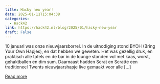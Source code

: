 ```yaml
---
title: Hacky new year!
date: 2025-01-11T15:04:38
categories:
  - Hack42
link: https://hack42.nl/blog/2025/01/hacky-new-year
draft: False
---
```


10 januari was onze nieuwjaarsborrel. In de uitnodiging stond BYOH (Bring Your Own Hapjes), en dat hebben we geweten. Het was gezellig druk, en praktisch alle tafels en de bar in de lounge stonden vol met kaas, worst, gehaktballen en dim sum. Daarnaast hadden Scrat en Scratte een traditioneel Twents nieuwjaarshapje live gemaakt voor alle [&#8230;]

[Read more](https://hack42.nl/blog/2025/01/hacky-new-year)